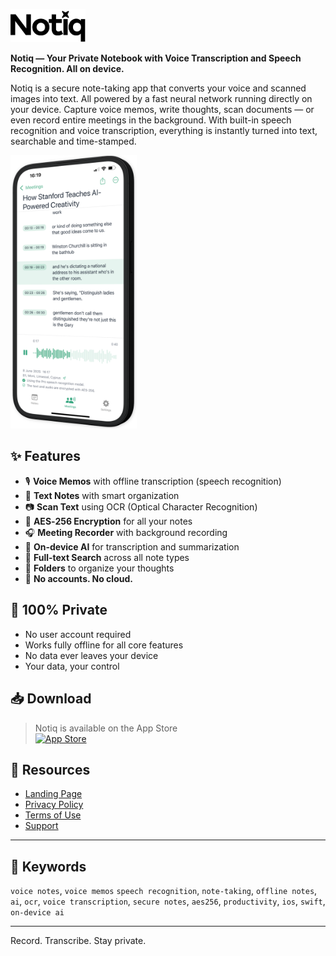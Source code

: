 <p>
  <img src="assets/logo-full-cut.jpg" width="120" alt="Notiq Logo" />
</p>

**Notiq — Your Private Notebook with Voice Transcription and Speech Recognition. All on device.**

Notiq is a secure note-taking app that converts your voice and scanned images into text. All powered by a fast neural network running directly on your device.
Capture voice memos, write thoughts, scan documents — or even record entire meetings in the background. With built-in speech recognition and voice transcription, everything is instantly turned into text, searchable and time-stamped.

<img src="assets/01.png" alt="App Preview" width="40%"/> 


## ✨ Features

- 🎙️ **Voice Memos** with offline transcription (speech recognition)
- 📝 **Text Notes** with smart organization
- 📷 **Scan Text** using OCR (Optical Character Recognition)
- 🔐 **AES‑256 Encryption** for all your notes
- 🎧 **Meeting Recorder** with background recording
- 🧠 **On-device AI** for transcription and summarization
- 🔎 **Full-text Search** across all note types
- 📂 **Folders** to organize your thoughts
- 📵 **No accounts. No cloud.**

## 🔐 100% Private

- No user account required  
- Works fully offline for all core features  
- No data ever leaves your device  
- Your data, your control  

## 📥 Download

> Notiq is available on the App Store  
[![App Store](https://developer.apple.com/assets/elements/badges/download-on-the-app-store.svg)](https://apps.apple.com/app/id6746056277)

## 📄 Resources

- [Landing Page](https://toriviktoria.github.io/notiq-public/)
- [Privacy Policy](https://toriviktoria.github.io/notiq-public/privacy)
- [Terms of Use](https://toriviktoria.github.io/notiq-public/terms)
- [Support](https://toriviktoria.github.io/notiq-public/support)

---

## 🧠 Keywords

`voice notes`, `voice memos` `speech recognition`, `note-taking`, `offline notes`, `ai`, `ocr`, `voice transcription`, `secure notes`, `aes256`, `productivity`, `ios`, `swift`, `on-device ai`

---

Record. Transcribe. Stay private.
